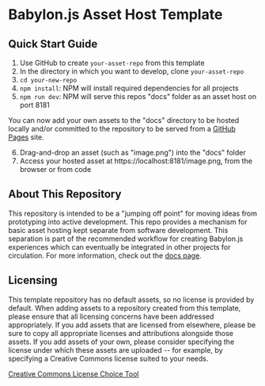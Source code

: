 # Babylon.js Asset Host Template

## Quick Start Guide

1. Use GitHub to create `your-asset-repo` from this template
2. In the directory in which you want to develop, clone `your-asset-repo`
3. `cd your-new-repo`
4. `npm install`: NPM will install required dependencies for all projects
5. `npm run dev`: NPM will serve this repos "docs" folder as an asset host on port 8181

You can now add your own assets to the "docs" directory to be hosted 
locally and/or committed to the repository to be served from a 
[GitHub Pages](https://guides.github.com/features/pages/) site.

6. Drag-and-drop an asset (such as "image.png") into the "docs" folder
7. Access your hosted asset at https://localhost:8181/image.png, from the browser or from code

## About This Repository

This repository is intended to be a "jumping off point" for moving
ideas from prototyping into active development. This repo provides a 
mechanism for basic asset hosting kept separate from software development.
This separation is part of the recommended workflow for creating Babylon.js
experiences which can eventually be integrated in other projects for 
circulation. For more information, check out the
[docs page](https://TODO-make-a-docs-page-for-this).

## Licensing

This template repository has no default assets, so no license is provided
by default. When adding assets to a repository created from this template,
please ensure that all licensing concerns have been addressed 
appropriately. If you add assets that are licensed from elsewhere, please
be sure to copy all appropriate licenses and attributions 
alongside those assets. If you add assets of your own, please consider
specifying the license under which these assets are uploaded -- for 
example, by specifying a Creative Commons license suited to your needs.

[Creative Commons License Choice Tool](https://creativecommons.org/choose/)
